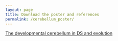 ```yaml
---
layout: page
title: Download the poster and references
permalink: /cerebellum_poster/
---
```


<a title="poster" href="/files/developmental_cb_poster.pdf">The developmental cerebellum in DS and evolution</a>
